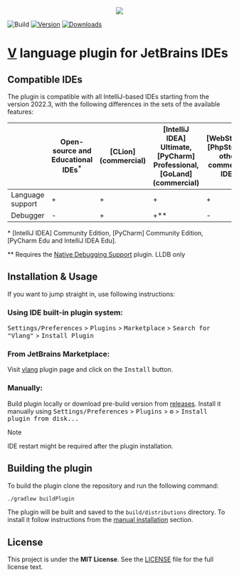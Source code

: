 <p align="center">
<img src="docs/cover.png">
</p>

![Build](https://github.com/vlang/intellij-v/workflows/Build/badge.svg)
[![Version](https://img.shields.io/jetbrains/plugin/v/24183-vlang.svg)](https://plugins.jetbrains.com/plugin/24183-vlang)
[![Downloads](https://img.shields.io/jetbrains/plugin/d/24183-vlang.svg)](https://plugins.jetbrains.com/plugin/24183-vlang)

# [V](https://vlang.io) language plugin for JetBrains IDEs

## Compatible IDEs

The plugin is compatible with all IntelliJ-based IDEs starting from the version 2022.3, with the following differences
in the sets of the available features:

|                  | Open-source and Educational IDEs<sup>*</sup> | [CLion] (commercial) | [IntelliJ IDEA] Ultimate, [PyCharm] Professional, [GoLand] (commercial) | [WebStorm], [PhpStorm], other commercial IDEs |
|------------------|----------------------------------------------|----------------------|-------------------------------------------------------------------------|-----------------------------------------------|
| Language support | +                                            | +                    | +                                                                       | +                                             |
| Debugger         | -                                            | +                    | +**                                                                     | -                                             |

\* [IntelliJ IDEA] Community Edition, [PyCharm] Community Edition, [PyCharm Edu and IntelliJ IDEA Edu].

\** Requires the
[Native Debugging Support](https://plugins.jetbrains.com/plugin/12775-native-debugging-support) plugin.
LLDB only

## Installation & Usage

If you want to jump straight in, use following instructions:

### Using IDE built-in plugin system:

<kbd>Settings/Preferences</kbd> > <kbd>Plugins</kbd> > <kbd>Marketplace</kbd> > <kbd>Search for "Vlang"</kbd> >
<kbd>Install Plugin</kbd>

### From JetBrains Marketplace:

Visit [vlang](https://plugins.jetbrains.com/plugin/24183-vlang) plugin page and click on the <kbd>Install</kbd> button.

### Manually:

Build plugin locally or download pre-build version from [releases](https://github.com/vlang/intellij-v/releases). Install it manually using
<kbd>Settings/Preferences</kbd> > <kbd>Plugins</kbd> > <kbd>⚙️</kbd> > <kbd>Install plugin from disk...</kbd>

> [!NOTE]  
> IDE restart might be required after the plugin installation.

## Building the plugin

To build the plugin clone the repository and run the following command:

```bash
./gradlew buildPlugin
```

The plugin will be built and saved to the `build/distributions` directory. To install it follow instructions from the [manual installation](https://github.com/vlang/intellij-v#building-the-plugin) section.

## License

This project is under the **MIT License**. See the
[LICENSE](https://github.com/vlang/intellij-v/blob/master/LICENSE)
file for the full license text.
